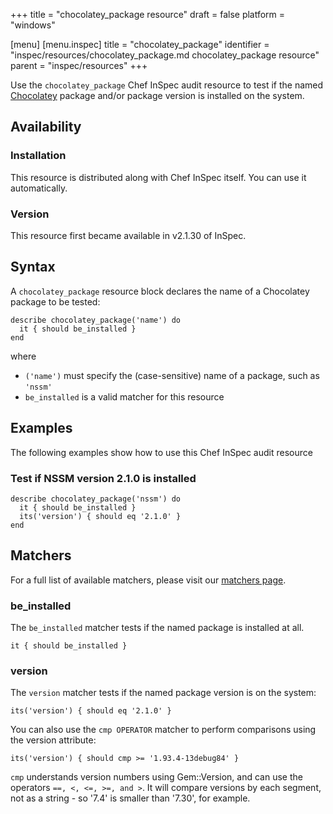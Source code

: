 +++
title = "chocolatey_package resource"
draft = false
platform = "windows"

[menu]
  [menu.inspec]
    title = "chocolatey_package"
    identifier = "inspec/resources/chocolatey_package.md chocolatey_package resource"
    parent = "inspec/resources"
+++


Use the `chocolatey_package` Chef InSpec audit resource to test if the named [Chocolatey](https://chocolatey.org/) package and/or package version is installed on the system.


## Availability

### Installation

This resource is distributed along with Chef InSpec itself. You can use it automatically.

### Version

This resource first became available in v2.1.30 of InSpec.

## Syntax

A `chocolatey_package` resource block declares the name of a Chocolatey package to be tested:

    describe chocolatey_package('name') do
      it { should be_installed }
    end

where

* `('name')` must specify the (case-sensitive) name of a package, such as `'nssm'`
* `be_installed` is a valid matcher for this resource


## Examples

The following examples show how to use this Chef InSpec audit resource

### Test if NSSM version 2.1.0 is installed

    describe chocolatey_package('nssm') do
      it { should be_installed }
      its('version') { should eq '2.1.0' }
    end

## Matchers

For a full list of available matchers, please visit our [matchers page](https://www.inspec.io/docs/reference/matchers).

### be_installed

The `be_installed` matcher tests if the named package is installed at all.

    it { should be_installed }

### version

The `version` matcher tests if the named package version is on the system:

    its('version') { should eq '2.1.0' }

You can also use the `cmp OPERATOR` matcher to perform comparisons using the version attribute:

    its('version') { should cmp >= '1.93.4-13debug84' }

`cmp` understands version numbers using Gem::Version, and can use the operators `==, <, <=, >=, and >`. It will compare versions by each segment, not as a string - so '7.4' is smaller than '7.30', for example.
